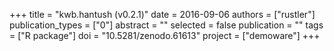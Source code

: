 +++
title = "kwb.hantush (v0.2.1)"
date = 2016-09-06
authors = ["rustler"]
publication_types = ["0"]
abstract = ""
selected = false
publication = ""
tags = ["R package"]
doi = "10.5281/zenodo.61613"
project = ["demoware"]
+++

